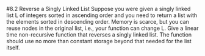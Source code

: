 #8.2 Reverse a Singly Linked List
Suppose you were given a singly linked list L of integers sorted in ascending order and you need to return a list with
the elements sorted in descending order.  Memory is scarce, but you can reuse nodes in the original list, i.e., your
function can change L.
Give a linear time non-recursive function that reverses a singly linked list.  The function should use no more than
constant storage beyond that needed for the list itself.